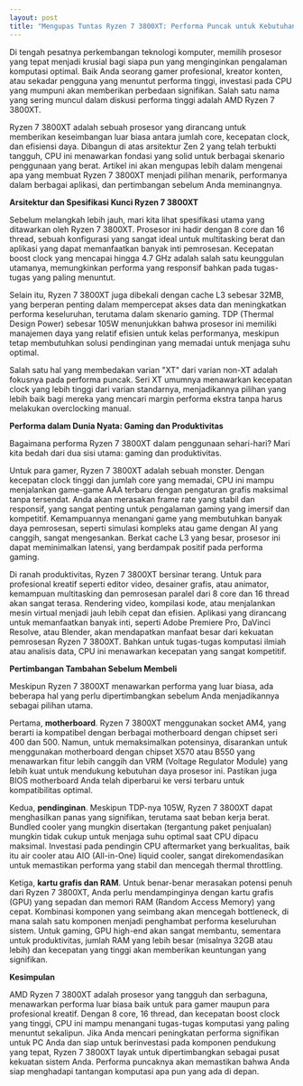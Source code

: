 ```yaml
---
layout: post
title: "Mengupas Tuntas Ryzen 7 3800XT: Performa Puncak untuk Kebutuhan Anda"
---
```


Di tengah pesatnya perkembangan teknologi komputer, memilih prosesor yang tepat menjadi krusial bagi siapa pun yang menginginkan pengalaman komputasi optimal. Baik Anda seorang gamer profesional, kreator konten, atau sekadar pengguna yang menuntut performa tinggi, investasi pada CPU yang mumpuni akan memberikan perbedaan signifikan. Salah satu nama yang sering muncul dalam diskusi performa tinggi adalah AMD Ryzen 7 3800XT.

Ryzen 7 3800XT adalah sebuah prosesor yang dirancang untuk memberikan keseimbangan luar biasa antara jumlah core, kecepatan clock, dan efisiensi daya. Dibangun di atas arsitektur Zen 2 yang telah terbukti tangguh, CPU ini menawarkan fondasi yang solid untuk berbagai skenario penggunaan yang berat. Artikel ini akan mengupas lebih dalam mengenai apa yang membuat Ryzen 7 3800XT menjadi pilihan menarik, performanya dalam berbagai aplikasi, dan pertimbangan sebelum Anda meminangnya.

**Arsitektur dan Spesifikasi Kunci Ryzen 7 3800XT**

Sebelum melangkah lebih jauh, mari kita lihat spesifikasi utama yang ditawarkan oleh Ryzen 7 3800XT. Prosesor ini hadir dengan 8 core dan 16 thread, sebuah konfigurasi yang sangat ideal untuk multitasking berat dan aplikasi yang dapat memanfaatkan banyak inti pemrosesan. Kecepatan boost clock yang mencapai hingga 4.7 GHz adalah salah satu keunggulan utamanya, memungkinkan performa yang responsif bahkan pada tugas-tugas yang paling menuntut.

Selain itu, Ryzen 7 3800XT juga dibekali dengan cache L3 sebesar 32MB, yang berperan penting dalam mempercepat akses data dan meningkatkan performa keseluruhan, terutama dalam skenario gaming. TDP (Thermal Design Power) sebesar 105W menunjukkan bahwa prosesor ini memiliki manajemen daya yang relatif efisien untuk kelas performanya, meskipun tetap membutuhkan solusi pendinginan yang memadai untuk menjaga suhu optimal.

Salah satu hal yang membedakan varian "XT" dari varian non-XT adalah fokusnya pada performa puncak. Seri XT umumnya menawarkan kecepatan clock yang lebih tinggi dari varian standarnya, menjadikannya pilihan yang lebih baik bagi mereka yang mencari margin performa ekstra tanpa harus melakukan overclocking manual.

**Performa dalam Dunia Nyata: Gaming dan Produktivitas**

Bagaimana performa Ryzen 7 3800XT dalam penggunaan sehari-hari? Mari kita bedah dari dua sisi utama: gaming dan produktivitas.

Untuk para gamer, Ryzen 7 3800XT adalah sebuah monster. Dengan kecepatan clock tinggi dan jumlah core yang memadai, CPU ini mampu menjalankan game-game AAA terbaru dengan pengaturan grafis maksimal tanpa tersendat. Anda akan merasakan frame rate yang stabil dan responsif, yang sangat penting untuk pengalaman gaming yang imersif dan kompetitif. Kemampuannya menangani game yang membutuhkan banyak daya pemrosesan, seperti simulasi kompleks atau game dengan AI yang canggih, sangat mengesankan. Berkat cache L3 yang besar, prosesor ini dapat meminimalkan latensi, yang berdampak positif pada performa gaming.

Di ranah produktivitas, Ryzen 7 3800XT bersinar terang. Untuk para profesional kreatif seperti editor video, desainer grafis, atau animator, kemampuan multitasking dan pemrosesan paralel dari 8 core dan 16 thread akan sangat terasa. Rendering video, kompilasi kode, atau menjalankan mesin virtual menjadi jauh lebih cepat dan efisien. Aplikasi yang dirancang untuk memanfaatkan banyak inti, seperti Adobe Premiere Pro, DaVinci Resolve, atau Blender, akan mendapatkan manfaat besar dari kekuatan pemrosesan Ryzen 7 3800XT. Bahkan untuk tugas-tugas komputasi ilmiah atau analisis data, CPU ini menawarkan kecepatan yang sangat kompetitif.

**Pertimbangan Tambahan Sebelum Membeli**

Meskipun Ryzen 7 3800XT menawarkan performa yang luar biasa, ada beberapa hal yang perlu dipertimbangkan sebelum Anda menjadikannya sebagai pilihan utama.

Pertama, **motherboard**. Ryzen 7 3800XT menggunakan socket AM4, yang berarti ia kompatibel dengan berbagai motherboard dengan chipset seri 400 dan 500. Namun, untuk memaksimalkan potensinya, disarankan untuk menggunakan motherboard dengan chipset X570 atau B550 yang menawarkan fitur lebih canggih dan VRM (Voltage Regulator Module) yang lebih kuat untuk mendukung kebutuhan daya prosesor ini. Pastikan juga BIOS motherboard Anda telah diperbarui ke versi terbaru untuk kompatibilitas optimal.

Kedua, **pendinginan**. Meskipun TDP-nya 105W, Ryzen 7 3800XT dapat menghasilkan panas yang signifikan, terutama saat beban kerja berat. Bundled cooler yang mungkin disertakan (tergantung paket penjualan) mungkin tidak cukup untuk menjaga suhu optimal saat CPU dipacu maksimal. Investasi pada pendingin CPU aftermarket yang berkualitas, baik itu air cooler atau AIO (All-in-One) liquid cooler, sangat direkomendasikan untuk memastikan performa yang stabil dan mencegah thermal throttling.

Ketiga, **kartu grafis dan RAM**. Untuk benar-benar merasakan potensi penuh dari Ryzen 7 3800XT, Anda perlu mendampinginya dengan kartu grafis (GPU) yang sepadan dan memori RAM (Random Access Memory) yang cepat. Kombinasi komponen yang seimbang akan mencegah bottleneck, di mana salah satu komponen menjadi penghambat performa keseluruhan sistem. Untuk gaming, GPU high-end akan sangat membantu, sementara untuk produktivitas, jumlah RAM yang lebih besar (misalnya 32GB atau lebih) dan kecepatan yang tinggi akan memberikan keuntungan yang signifikan.

**Kesimpulan**

AMD Ryzen 7 3800XT adalah prosesor yang tangguh dan serbaguna, menawarkan performa luar biasa baik untuk para gamer maupun para profesional kreatif. Dengan 8 core, 16 thread, dan kecepatan boost clock yang tinggi, CPU ini mampu menangani tugas-tugas komputasi yang paling menuntut sekalipun. Jika Anda mencari peningkatan performa signifikan untuk PC Anda dan siap untuk berinvestasi pada komponen pendukung yang tepat, Ryzen 7 3800XT layak untuk dipertimbangkan sebagai pusat kekuatan sistem Anda. Performa puncaknya akan memastikan bahwa Anda siap menghadapi tantangan komputasi apa pun yang ada di depan.
